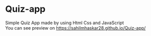 # Quiz-app
Simple Quiz App made by using Html Css and JavaScript
<br>
You can see preview on  https://sahilmhaskar28.github.io/Quiz-app/
